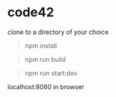 # code42

clone to a directory of your choice

> npm install

> npm run build

> npm run start:dev

localhost:8080 in browser

